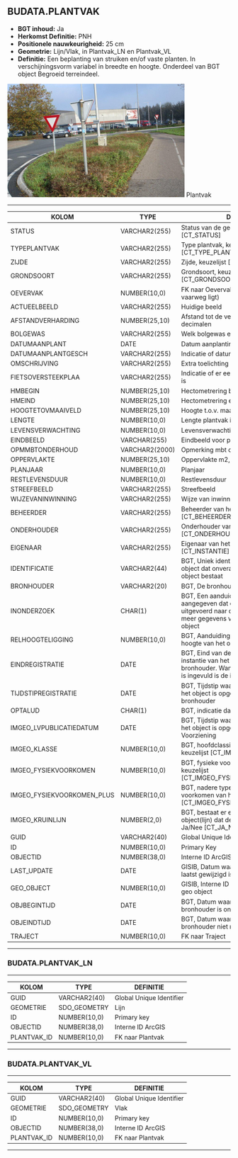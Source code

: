 ﻿## BUDATA.PLANTVAK


* __BGT inhoud:__ Ja
* __Herkomst Definitie:__ PNH
* __Positionele nauwkeurigheid:__ 25 cm
* __Geometrie:__ Lijn/Vlak, in Plantvak_LN en Plantvak_VL
* __Definitie:__ Een beplanting van struiken en/of vaste planten. In verschijningsvorm variabel in breedte en hoogte. Onderdeel van BGT object Begroeid terreindeel.



![Plantvak](plantvak.png)
Plantvak

***

|KOLOM                               |TYPE              |DEFINITIE|
|------                              |----              |-----    |
|STATUS                              |VARCHAR2(255)     |Status van de gegevens, keuzelijst [CT_STATUS]|
|TYPEPLANTVAK                        |VARCHAR2(255)     |Type plantvak, keuzelijst [CT_TYPE_PLANTVAK]|
|ZIJDE                               |VARCHAR2(255)     |Zijde, keuzelijst [CT_ZIJDE]|
|GRONDSOORT                          |VARCHAR2(255)     |Grondsoort, keuzelijst [CT_GRONDSOORT]|
|OEVERVAK                            |NUMBER(10,0)      |FK naar Oevervak (als plantvak aan een vaarweg ligt)|
|ACTUEELBEELD                        |VARCHAR2(255)     |Huidige beeld|
|AFSTANDVERHARDING                   |NUMBER(25,10)     |Afstand tot de verharding in meters, 2 decimalen|
|BOLGEWAS                            |VARCHAR2(255)     |Welk bolgewas er aanwezig is|
|DATUMAANPLANT                       |DATE              |Datum aanplanting|
|DATUMAANPLANTGESCH                  |VARCHAR2(255)     |Indicatie of datum aanplanting geschat is|
|OMSCHRIJVING                        |VARCHAR2(255)     |Extra toelichting|
|FIETSOVERSTEEKPLAA                  |VARCHAR2(255)     |Indicatie of er een Fietsoversteekplaats is|
|HMBEGIN                             |NUMBER(25,10)     |Hectometrering begin plantvak|
|HMEIND                              |NUMBER(25,10)     |Hectometrering eind plantvak|
|HOOGTETOVMAAIVELD                   |NUMBER(25,10)     |Hoogte t.o.v. maaiveld in mm|
|LENGTE                              |NUMBER(10,0)      |Lengte plantvak in hele meters|
|LEVENSVERWACHTING                   |NUMBER(10,0)      |Levensverwachting|
|EINDBEELD                           |VARCHAR(255)      |Eindbeeld voor plantvak|
|OPMMBTONDERHOUD                     |VARCHAR2(2000)    |Opmerking mbt onderhoud|
|OPPERVLAKTE                         |NUMBER(25,10)     |Oppervlakte m2, 2 decimalen|
|PLANJAAR                            |NUMBER(10,0)      |Planjaar|
|RESTLEVENSDUUR                      |NUMBER(10,0)      |Restlevensduur|
|STREEFBEELD                         |VARCHAR2(255)     |Streefbeeld|
|WIJZEVANINWINNING                   |VARCHAR2(255)     |Wijze van inwinning gegevens|
|BEHEERDER                           |VARCHAR2(255)     |Beheerder van het object, keuzelijst [CT_BEHEERDER]|
|ONDERHOUDER                         |VARCHAR2(255)     |Onderhouder van het object, keuzelijst [CT_ONDERHOUDER]|
|EIGENAAR                            |VARCHAR2(255)     |Eigenaar van het object, keuzelijst [CT_INSTANTIE]|
|IDENTIFICATIE                       |VARCHAR2(44)      |BGT, Uniek identificatienummer voor het object dat onveranderlijk is zolang het object bestaat|
|BRONHOUDER                          |VARCHAR2(20)      |BGT, De bronhoudercode van het object|
|INONDERZOEK                         |CHAR(1)           |BGT, Een aanduiding waarmee wordt aangegeven dat een onderzoek wordt uitgevoerd naar de juistheid van een of meer gegevens van het betreffende object|
|RELHOOGTELIGGING                    |NUMBER(10,0)      |BGT, Aanduiding voor de relatieve hoogte van het object|
|EINDREGISTRATIE                     |DATE              |BGT, Eind van de periode waarop deze instantie van het object geldig is bij de bronhouder. Wanneer deze waarde niet is ingevuld is de instantie nog geldig|
|TIJDSTIPREGISTRATIE                 |DATE              |BGT, Tijdstip waarop deze instantie van het object is opgenomen door de bronhouder|
|OPTALUD                             |CHAR(1)           |BGT, indicatie dat plantvak op talud ligt|
|IMGEO_LVPUBLICATIEDATUM             |DATE              |BGT, Tijdstip waarop deze instantie van het object is opgenomen in de Landelijke Voorziening|
|IMGEO_KLASSE                        |NUMBER(10,0)      |BGT, hoofdclassificatie van het object, keuzelijst [CT_IMGEO_KLASSE]|
|IMGEO_FYSIEKVOORKOMEN               |NUMBER(10,0)      |BGT, fysieke voorkomen van het object, keuzelijst [CT_IMGEO_FYSIEKVOORKOMEN]|
|IMGEO_FYSIEKVOORKOMEN_PLUS          |NUMBER(10,0)      |BGT, nadere typering van het fysieke voorkomen van het object, keuzelijst [CT_IMGEO_FYSIEKVOORKOMEN_PLUS]|
|IMGEO_KRUINLIJN                     |NUMBER(2,0)       |BGT, bestaat er een verwijzing naarhet object(lijn) dat de kruinlijn beschrijft: Ja/Nee [CT_JA_NEE] |
|GUID                                |VARCHAR2(40)      |Global Unique Identifier|
|ID                                  |NUMBER(10,0)      |Primary Key|
|OBJECTID                            |NUMBER(38,0)      |Interne ID ArcGIS|
|LAST_UPDATE                         |DATE              |GISIB, Datum waarop het object voor het laatst gewijzigd is in GISIB|
|GEO_OBJECT                          |NUMBER(10,0)      |GISIB, Interne ID van gekoppeld Gisib geo object|
|OBJBEGINTIJD                        |DATE              |BGT, Datum waarop het object bij de bronhouder is ontstaan|
|OBJEINDTIJD                         |DATE              |BGT, Datum waarop het object bij de bronhouder niet meer geldig is|
|TRAJECT                             |NUMBER(10,0)      |FK naar Traject|

***

### BUDATA.PLANTVAK_LN

***

|KOLOM                               |TYPE              |DEFINITIE|
|------                              |----              |-----    |
|GUID                                |VARCHAR2(40)      |Global Unique Identifier|
|GEOMETRIE                           |SDO_GEOMETRY      |Lijn|
|ID                                  |NUMBER(10,0)      |Primary key|
|OBJECTID                            |NUMBER(38,0)      |Interne ID ArcGIS|
|PLANTVAK_ID                         |NUMBER(10,0)      |FK naar Plantvak|

***

### BUDATA.PLANTVAK_VL

***

|KOLOM                               |TYPE              |DEFINITIE|
|------                              |----              |-----    |
|GUID                                |VARCHAR2(40)      |Global Unique Identifier|
|GEOMETRIE                           |SDO_GEOMETRY      |Vlak|
|ID                                  |NUMBER(10,0)      |Primary key|
|OBJECTID                            |NUMBER(38,0)      |Interne ID ArcGIS|
|PLANTVAK_ID                         |NUMBER(10,0)      |FK naar Plantvak|

***
